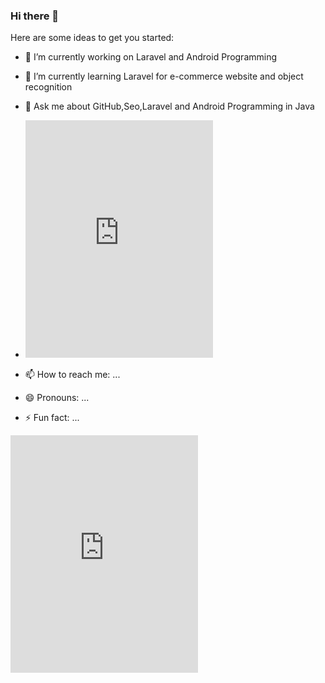 ### Hi there 👋


Here are some ideas to get you started:

- 🔭 I’m currently working on Laravel and Android Programming
- 🌱 I’m currently learning Laravel for e-commerce website and object recognition
- 💬 Ask me about GitHub,Seo,Laravel and Android Programming in Java
- <iframe src="https://open.spotify.com/embed/playlist/7IImK40Rng4pclYflKPLs9" width="300" height="380" frameborder="0" allowtransparency="true" allow="encrypted-media"></iframe>

- 📫 How to reach me: ...
- 😄 Pronouns: ...
- ⚡ Fun fact: ...

<iframe src="https://open.spotify.com/embed/playlist/7IImK40Rng4pclYflKPLs9" width="300" height="380" frameborder="0" allowtransparency="true" allow="encrypted-media"></iframe>
